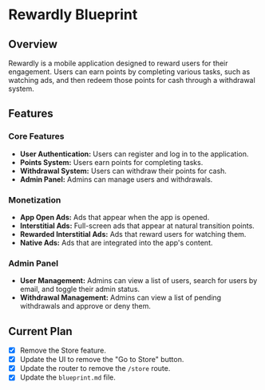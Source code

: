 # Rewardly Blueprint

## Overview

Rewardly is a mobile application designed to reward users for their engagement. Users can earn points by completing various tasks, such as watching ads, and then redeem those points for cash through a withdrawal system.

## Features

### Core Features

- **User Authentication:** Users can register and log in to the application.
- **Points System:** Users earn points for completing tasks.
- **Withdrawal System:** Users can withdraw their points for cash.
- **Admin Panel:** Admins can manage users and withdrawals.

### Monetization

- **App Open Ads:** Ads that appear when the app is opened.
- **Interstitial Ads:** Full-screen ads that appear at natural transition points.
- **Rewarded Interstitial Ads:** Ads that reward users for watching them.
- **Native Ads:** Ads that are integrated into the app's content.

### Admin Panel

- **User Management:** Admins can view a list of users, search for users by email, and toggle their admin status.
- **Withdrawal Management:** Admins can view a list of pending withdrawals and approve or deny them.

## Current Plan

- [x] Remove the Store feature.
- [x] Update the UI to remove the "Go to Store" button.
- [x] Update the router to remove the `/store` route.
- [x] Update the `blueprint.md` file.
